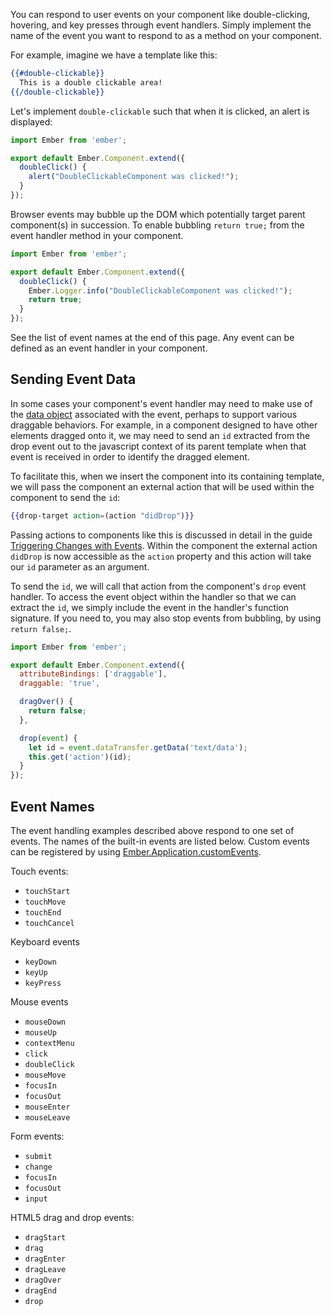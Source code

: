 You can respond to user events on your component like double-clicking, hovering,
and key presses through event handlers. Simply implement the name of the event
you want to respond to as a method on your component.

For example, imagine we have a template like this:

```hbs
{{#double-clickable}}
  This is a double clickable area!
{{/double-clickable}}
```

Let's implement `double-clickable` such that when it is
clicked, an alert is displayed:

```app/components/double-clickable.js
import Ember from 'ember';

export default Ember.Component.extend({
  doubleClick() {
    alert("DoubleClickableComponent was clicked!");
  }
});
```

Browser events may bubble up the DOM which potentially target parent component(s)
in succession. To enable bubbling `return true;` from the event handler method
in your component.

```app/components/double-clickable.js
import Ember from 'ember';

export default Ember.Component.extend({
  doubleClick() {
    Ember.Logger.info("DoubleClickableComponent was clicked!");
    return true;
  }
});
```

See the list of event names at the end of this page. Any event can be defined
as an event handler in your component.

## Sending Event Data

In some cases your component's event handler may need to make use of the [data object](https://developer.mozilla.org/en-US/docs/Web/API/Event) associated with the event,
perhaps to support various draggable behaviors.
For example, in a component designed to have other elements dragged onto it,
we may need to send an `id` extracted from the drop event out to the javascript context of its parent template when that event is received in order to identify the dragged element.

To facilitate this, when we insert the component into its containing template,
we will pass the component an external action that will be used within the component to send the `id`:

```hbs
{{drop-target action=(action "didDrop")}}
```

Passing actions to components like this is discussed in detail in the guide [Triggering Changes with Events](https://guides.emberjs.com/v2.9.0/components/triggering-changes-with-actions/). Within the component the external action `didDrop` is now accessible as the `action` property and this action will take our `id` parameter as an argument.

To send the `id`, we will call that action from the component's `drop` event handler.
To access the event object within the handler so that we can extract the `id`,
we simply include the event in the handler's function signature.
If you need to, you may also stop events from bubbling, by using `return false;`.

```app/components/drop-target.js
import Ember from 'ember';

export default Ember.Component.extend({
  attributeBindings: ['draggable'],
  draggable: 'true',

  dragOver() {
    return false;
  },

  drop(event) {
    let id = event.dataTransfer.getData('text/data');
    this.get('action')(id);
  }
});
```

## Event Names

The event handling examples described above respond to one set of events.
The names of the built-in events are listed below. Custom events can be
registered by using [Ember.Application.customEvents][customEvents].

Touch events:

* `touchStart`
* `touchMove`
* `touchEnd`
* `touchCancel`

Keyboard events

* `keyDown`
* `keyUp`
* `keyPress`

Mouse events

* `mouseDown`
* `mouseUp`
* `contextMenu`
* `click`
* `doubleClick`
* `mouseMove`
* `focusIn`
* `focusOut`
* `mouseEnter`
* `mouseLeave`

Form events:

* `submit`
* `change`
* `focusIn`
* `focusOut`
* `input`

HTML5 drag and drop events:

* `dragStart`
* `drag`
* `dragEnter`
* `dragLeave`
* `dragOver`
* `dragEnd`
* `drop`

[customEvents]: http://emberjs.com/api/classes/Ember.Application.html#property_customEvents

